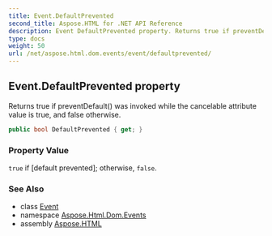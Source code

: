 ```yaml
---
title: Event.DefaultPrevented
second_title: Aspose.HTML for .NET API Reference
description: Event DefaultPrevented property. Returns true if preventDefault was invoked while the cancelable attribute value is true and false otherwise
type: docs
weight: 50
url: /net/aspose.html.dom.events/event/defaultprevented/
---
```

## Event.DefaultPrevented property

Returns true if preventDefault() was invoked while the cancelable attribute value is true, and false otherwise.

```csharp
public bool DefaultPrevented { get; }
```

### Property Value

`true` if [default prevented]; otherwise, `false`.

### See Also

* class [Event](../)
* namespace [Aspose.Html.Dom.Events](../../../aspose.html.dom.events/)
* assembly [Aspose.HTML](../../../)
